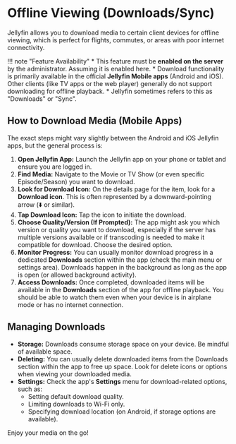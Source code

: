 # Offline Viewing (Downloads/Sync)

Jellyfin allows you to download media to certain client devices for offline viewing, which is perfect for flights, commutes, or areas with poor internet connectivity.

!!! note "Feature Availability"
    * This feature must be **enabled on the server** by the administrator. Assuming it is enabled here.
    * Download functionality is primarily available in the official **Jellyfin Mobile apps** (Android and iOS). Other clients (like TV apps or the web player) generally do not support downloading for offline playback.
    * Jellyfin sometimes refers to this as "Downloads" or "Sync".

## How to Download Media (Mobile Apps)

The exact steps might vary slightly between the Android and iOS Jellyfin apps, but the general process is:

1.  **Open Jellyfin App:** Launch the Jellyfin app on your phone or tablet and ensure you are logged in.
2.  **Find Media:** Navigate to the Movie or TV Show (or even specific Episode/Season) you want to download.
3.  **Look for Download Icon:** On the details page for the item, look for a **Download icon**. This is often represented by a downward-pointing arrow (⬇️ or similar).
4.  **Tap Download Icon:** Tap the icon to initiate the download.
5.  **Choose Quality/Version (If Prompted):** The app might ask you which version or quality you want to download, especially if the server has multiple versions available or if transcoding is needed to make it compatible for download. Choose the desired option.
6.  **Monitor Progress:** You can usually monitor download progress in a dedicated **Downloads** section within the app (check the main menu or settings area). Downloads happen in the background as long as the app is open (or allowed background activity).
7.  **Access Downloads:** Once completed, downloaded items will be available in the **Downloads** section of the app for offline playback. You should be able to watch them even when your device is in airplane mode or has no internet connection.

## Managing Downloads

* **Storage:** Downloads consume storage space on your device. Be mindful of available space.
* **Deleting:** You can usually delete downloaded items from the Downloads section within the app to free up space. Look for delete icons or options when viewing your downloaded media.
* **Settings:** Check the app's **Settings** menu for download-related options, such as:
    * Setting default download quality.
    * Limiting downloads to Wi-Fi only.
    * Specifying download location (on Android, if storage options are available).

Enjoy your media on the go!
